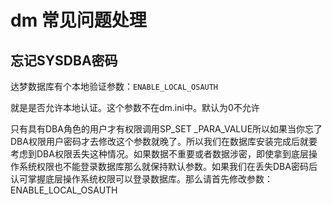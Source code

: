 # dm 常见问题处理

## 忘记SYSDBA密码

达梦数据库有个本地验证参数：`ENABLE_LOCAL_OSAUTH`​

就是是否允许本地认证。这个参数不在dm.ini中。默认为0不允许

只有具有DBA角色的用户才有权限调用SP_SET _PARA_VALUE所以如果当你忘了DBA权限用户密码才去修改这个参数就晚了。所以我们在数据库安装完成后就要考虑到DBA权限丢失这种情况。如果数据不重要或者数据涉密，即使拿到底层操作系统权限也不能登录数据库那么就保持默认参数。如果我们在丢失DBA密码后认可掌握底层操作系统权限可以登录数据库。那么请首先修改参数：ENABLE_LOCAL_OSAUTH
